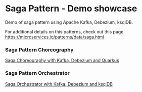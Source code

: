 Saga Pattern - Demo showcase
=============================

Demo of saga pattern using Apache Kafka, Debezium, ksqlDB.

For additional details on this patterns, check out this page https://microservices.io/patterns/data/saga.html

### Saga Pattern Choreography

[Saga Choreography with Kafka, Debezium and Quarkus](choreography)

### Saga Pattern Orchestrator

[Saga Orchestrator with Kafka, Debezium and ksqlDB](orchestrator)
